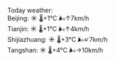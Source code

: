 Today weather:  
Beijing: ☀️ 🌡️+1°C 🌬️↑7km/h  
Tianjin: ☀️ 🌡️+1°C 🌬️↑4km/h  
Shijiazhuang: ☀️ 🌡️+3°C 🌬️↙7km/h  
Tangshan: ☀️ 🌡️+4°C 🌬️→10km/h  
